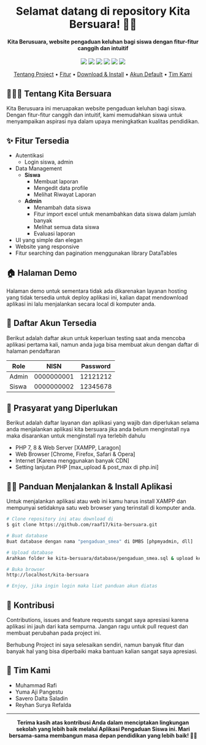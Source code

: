 <h1 align="center">Selamat datang di repository Kita Bersuara! 👋🏻</h1>

<p></p>

<h4 align="center">Kita Berusuara, website pengaduan keluhan bagi siswa dengan fitur-fitur canggih dan intuitif</h4>

<p></p>

<p align="center">
	<img src="https://img.shields.io/github/issues/raaf17/kita-bersuara?style=flat-square">
	<img src="https://img.shields.io/github/stars/raaf17/kita-bersuara?style=flat-square"> 
	<img src="https://img.shields.io/github/forks/raaf17/kita-bersuara?style=flat-square">
	<img src="https://img.shields.io/github/license/raaf17/kita-bersuara?style=flat-square">
	<img src="https://img.shields.io/badge/maintained%3F-no-red.svg?style=flat-square">
	<img src="https://img.shields.io/github/followers/raaf17.svg?style=flat-square&label=followers">
</p>

<p align="center">
  <a href="#tentang">Tentang Project</a> •
  <a href="#fitur">Fitur</a> •
  <a href="#download">Download & Install</a> •
  <a href="#akun">Akun Default</a> •
  <a href="#tim-kami">Tim Kami</a>
</p>

<p></p>

<h2 id="tentang">👨🏻‍🏫 Tentang Kita Bersuara</h2>

Kita Berusuara ini meruapakan website pengaduan keluhan bagi siswa. Dengan fitur-fitur canggih dan intuitif, kami memudahkan siswa untuk menyampaikan aspirasi nya dalam upaya meningkatkan kualitas pendidikan.

<p></p>

<h2 id="fitur">✨ Fitur Tersedia</h2>

- Autentikasi
  - Login siswa, admin
- Data Management
  - **Siswa**
    - Membuat laporan
    - Mengedit data profile
    - Melihat Riwayat Laporan
  - **Admin**
    - Menambah data siswa
    - Fitur import excel untuk menambahkan data siswa dalam jumlah banyak
    - Melihat semua data siswa
    - Evaluasi laporan
- UI yang simple dan elegan
- Website yang responsive
- Fitur searching dan pagination menggunakan library DataTables

<p></p>

<h2 id="demo">🏠 Halaman Demo</h2>

Halaman demo untuk sementara tidak ada dikarenakan layanan hosting yang tidak tersedia untuk deploy aplikasi ini, kalian dapat mendownload aplikasi ini lalu menjalankan secara local di komputer anda.

<p></p>

<h2 id="akun">🔑 Daftar Akun Tersedia</h2>

Berikut adalah daftar akun untuk keperluan testing saat anda mencoba aplikasi pertama kali, namun anda juga bisa membuat akun dengan daftar di halaman pendaftaran

| Role  | NISN                   | Password |
| ----- | ---------------------- | -------- |
| Admin | 0000000001             | 12121212 |
| Siswa | 0000000002             | 12345678 |

<p></p>

<h2 id="syarat">💾 Prasyarat yang Diperlukan</h2>

Berikut adalah daftar layanan dan aplikasi yang wajib dan diperlukan selama anda menjalankan aplikasi kita bersuara jika anda belum menginstall nya maka disarankan untuk menginstall nya terlebih dahulu

- PHP 7, 8 & Web Server [XAMPP, Laragon]
- Web Browser [Chrome, Firefox, Safari & Opera]
- Internet [Karena menggunakan banyak CDN]
- Setting lanjutan PHP [max_upload & post_max di php.ini]

<p></p>

<h2 id="download">🐱‍💻 Panduan Menjalankan & Install Aplikasi</h2>

Untuk menjalankan aplikasi atau web ini kamu harus install XAMPP dan mempunyai setidaknya satu web browser yang terinstall di komputer anda.

```bash
# Clone repository ini atau download di
$ git clone https://github.com/raaf17/kita-bersuara.git

# Buat database
Buat database dengan nama "pengaduan_smea" di DMBS [phpmyadmin, dll]

# Upload database
Arahkan folder ke kita-bersuara/database/pengaduan_smea.sql & upload ke dbms [phpmyadmin]

# Buka browser
http://localhost/kita-bersuara

# Enjoy, jika ingin login maka liat panduan akun diatas
```

<p></p>

<h2 id="kontribusi">🤝 Kontribusi</h2>

Contributions, issues and feature requests sangat saya apresiasi karena aplikasi ini jauh dari kata sempurna. Jangan ragu untuk pull request dan membuat perubahan pada project ini.

Berhubung Project ini saya selesaikan sendiri, namun banyak fitur dan banyak hal yang bisa diperbaiki maka bantuan kalian sangat saya apresiasi.

<p></p>

<h2 id="tim-kami">📝 Tim Kami</h2>

- Muhammad Rafi
- Yuma Aji Pangestu
- Savero Dalta Saladin
- Reyhan Surya Refalda

---

**<p align="center">Terima kasih atas kontribusi Anda dalam menciptakan lingkungan sekolah yang lebih baik melalui Aplikasi Pengaduan Siswa ini. Mari bersama-sama membangun masa depan pendidikan yang lebih baik! 💪📝</p>**
